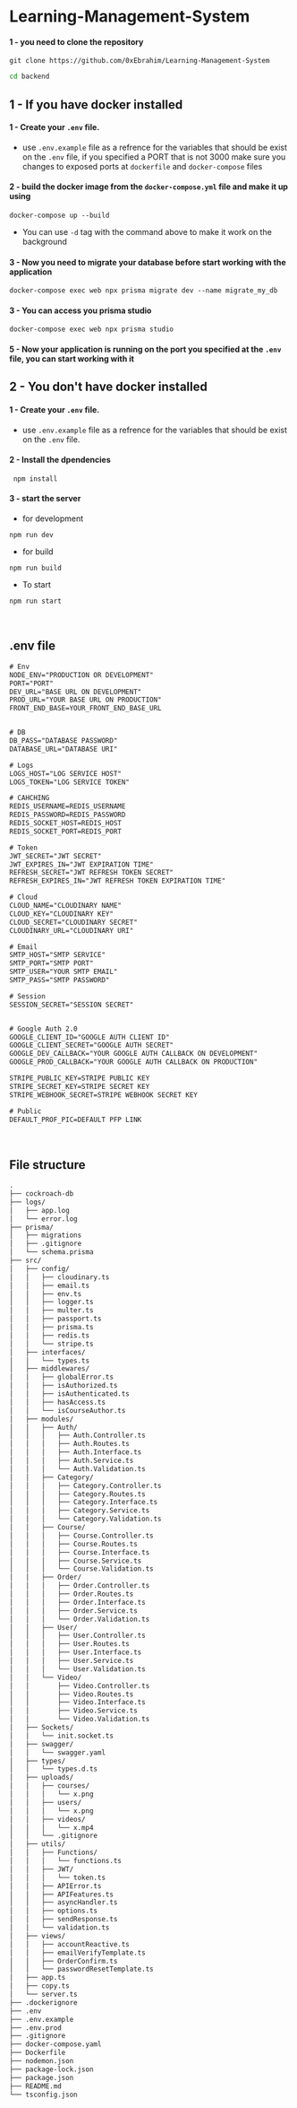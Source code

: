 # Learning-Management-System

#### 1 - you need to clone the repository

```git
git clone https://github.com/0xEbrahim/Learning-Management-System
```

```bash
cd backend
```

## 1 - If you have docker installed

#### 1 - Create your `.env` file.

- use `.env.example` file as a refrence for the variables that should be exist on the `.env` file, if you specified a PORT that is not 3000 make sure you changes to exposed ports at `dockerfile` and `docker-compose` files

#### 2 - build the docker image from the `docker-compose.yml` file and make it up using

```shell
docker-compose up --build
```

- You can use `-d` tag with the command above to make it work on the background

#### 3 - Now you need to migrate your database before start working with the application

```shell
docker-compose exec web npx prisma migrate dev --name migrate_my_db
```

#### 3 - You can access you prisma studio

```shell
docker-compose exec web npx prisma studio
```

#### 5 - Now your application is running on the port you specified at the `.env` file, you can start working with it

## 2 - You don't have docker installed

#### 1 - Create your `.env` file.

- use `.env.example` file as a refrence for the variables that should be exist on the `.env` file.

#### 2 - Install the dpendencies

```shell
 npm install
```

#### 3 - start the server

- for development

```shell
npm run dev
```

- for build

```shell
npm run build
```

- To start

```shell
npm run start
```

<br>

## .env file

```txt
# Env
NODE_ENV="PRODUCTION OR DEVELOPMENT"
PORT="PORT"
DEV_URL="BASE URL ON DEVELOPMENT"
PROD_URL="YOUR BASE URL ON PRODUCTION"
FRONT_END_BASE=YOUR_FRONT_END_BASE_URL


# DB
DB_PASS="DATABASE PASSWORD"
DATABASE_URL="DATABASE URI"

# Logs
LOGS_HOST="LOG SERVICE HOST"
LOGS_TOKEN="LOG SERVICE TOKEN"

# CAHCHING
REDIS_USERNAME=REDIS_USERNAME
REDIS_PASSWORD=REDIS_PASSWORD
REDIS_SOCKET_HOST=REDIS_HOST
REDIS_SOCKET_PORT=REDIS_PORT

# Token
JWT_SECRET="JWT SECRET"
JWT_EXPIRES_IN="JWT EXPIRATION TIME"
REFRESH_SECRET="JWT REFRESH TOKEN SECRET"
REFRESH_EXPIRES_IN="JWT REFRESH TOKEN EXPIRATION TIME"

# Cloud
CLOUD_NAME="CLOUDINARY NAME"
CLOUD_KEY="CLOUDINARY KEY"
CLOUD_SECRET="CLOUDINARY SECRET"
CLOUDINARY_URL="CLOUDINARY URI"

# Email
SMTP_HOST="SMTP SERVICE"
SMTP_PORT="SMTP PORT"
SMTP_USER="YOUR SMTP EMAIL"
SMTP_PASS="SMTP PASSWORD"

# Session
SESSION_SECRET="SESSION SECRET"


# Google Auth 2.0
GOOGLE_CLIENT_ID="GOOGLE AUTH CLIENT ID"
GOOGLE_CLIENT_SECRET="GOOGLE AUTH SECRET"
GOOGLE_DEV_CALLBACK="YOUR GOOGLE AUTH CALLBACK ON DEVELOPMENT"
GOOGLE_PROD_CALLBACK="YOUR GOOGLE AUTH CALLBACK ON PRODUCTION"

STRIPE_PUBLIC_KEY=STRIPE PUBLIC KEY
STRIPE_SECRET_KEY=STRIPE SECRET KEY
STRIPE_WEBHOOK_SECRET=STRIPE WEBHOOK SECRET KEY

# Public
DEFAULT_PROF_PIC=DEFAULT PFP LINK
```

<br>

## File structure

```txt
.
├── cockroach-db
├── logs/
│   ├── app.log
│   └── error.log
├── prisma/
│   ├── migrations
│   ├── .gitignore
│   └── schema.prisma
├── src/
│   ├── config/
│   │   ├── cloudinary.ts
│   │   ├── email.ts
│   │   ├── env.ts
│   │   ├── logger.ts
│   │   ├── multer.ts
│   │   ├── passport.ts
│   │   ├── prisma.ts
│   │   ├── redis.ts
│   │   └── stripe.ts
│   ├── interfaces/
│   │   └── types.ts
│   ├── middlewares/
│   │   ├── globalError.ts
│   │   ├── isAuthorized.ts
│   │   ├── isAuthenticated.ts
│   │   ├── hasAccess.ts
│   │   └── isCourseAuthor.ts
│   ├── modules/
│   │   ├── Auth/
│   │   │   ├── Auth.Controller.ts
│   │   │   ├── Auth.Routes.ts
│   │   │   ├── Auth.Interface.ts
│   │   │   ├── Auth.Service.ts
│   │   │   └── Auth.Validation.ts
│   │   ├── Category/
│   │   │   ├── Category.Controller.ts
│   │   │   ├── Category.Routes.ts
│   │   │   ├── Category.Interface.ts
│   │   │   ├── Category.Service.ts
│   │   │   └── Category.Validation.ts
│   │   ├── Course/
│   │   │   ├── Course.Controller.ts
│   │   │   ├── Course.Routes.ts
│   │   │   ├── Course.Interface.ts
│   │   │   ├── Course.Service.ts
│   │   │   └── Course.Validation.ts
│   │   ├── Order/
│   │   │   ├── Order.Controller.ts
│   │   │   ├── Order.Routes.ts
│   │   │   ├── Order.Interface.ts
│   │   │   ├── Order.Service.ts
│   │   │   └── Order.Validation.ts
│   │   ├── User/
│   │   │   ├── User.Controller.ts
│   │   │   ├── User.Routes.ts
│   │   │   ├── User.Interface.ts
│   │   │   ├── User.Service.ts
│   │   │   └── User.Validation.ts
│   │   └── Video/
│   │       ├── Video.Controller.ts
│   │       ├── Video.Routes.ts
│   │       ├── Video.Interface.ts
│   │       ├── Video.Service.ts
│   │       └── Video.Validation.ts
│   ├── Sockets/
│   │   └── init.socket.ts
│   ├── swagger/
│   │   └── swagger.yaml
│   ├── types/
│   │   └── types.d.ts
│   ├── uploads/
│   │   ├── courses/
│   │   │   └── x.png
│   │   ├── users/
│   │   │   └── x.png
│   │   ├── videos/
│   │   │   └── x.mp4
│   │   └── .gitignore
│   ├── utils/
│   │   ├── Functions/
│   │   │   └── functions.ts
│   │   ├── JWT/
│   │   │   └── token.ts
│   │   ├── APIError.ts
│   │   ├── APIFeatures.ts
│   │   ├── asyncHandler.ts
│   │   ├── options.ts
│   │   ├── sendResponse.ts
│   │   └── validation.ts
│   ├── views/
│   │   ├── accountReactive.ts
│   │   ├── emailVerifyTemplate.ts
│   │   ├── OrderConfirm.ts
│   │   └── passwordResetTemplate.ts
│   ├── app.ts
│   ├── copy.ts
│   └── server.ts
├── .dockerignore
├── .env
├── .env.example
├── .env.prod
├── .gitignore
├── docker-compose.yaml
├── Dockerfile
├── nodemon.json
├── package-lock.json
├── package.json
├── README.md
└── tsconfig.json
```
